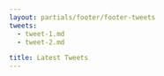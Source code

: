 ```yaml
---
layout: partials/footer/footer-tweets
tweets:
  - tweet-1.md
  - tweet-2.md

title: Latest Tweets
---
```

